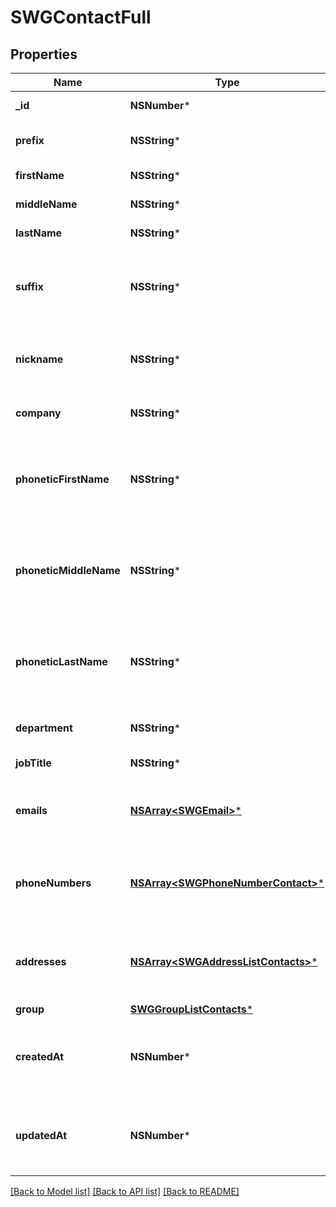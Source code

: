 # SWGContactFull

## Properties
Name | Type | Description | Notes
------------ | ------------- | ------------- | -------------
**_id** | **NSNumber*** | Integer ID. Read-only. | [optional] 
**prefix** | **NSString*** | Salutation, such as Mr, Mrs, or Dr | [optional] 
**firstName** | **NSString*** | First name or given name | [optional] 
**middleName** | **NSString*** | Middle or second name | [optional] 
**lastName** | **NSString*** | Last name or surname | [optional] 
**suffix** | **NSString*** | Suffix, such as \&quot;Jr.\&quot;, \&quot;Sr.\&quot;, \&quot;II\&quot;, or \&quot;III\&quot; | [optional] 
**nickname** | **NSString*** | Nickname, or a shortened informal version of the contact&#39;s name | [optional] 
**company** | **NSString*** | Name of the contact&#39;s company | [optional] 
**phoneticFirstName** | **NSString*** | Phonetic first name. Useful for remembering how to pronounce the contact&#39;s name. | [optional] 
**phoneticMiddleName** | **NSString*** | Phonetic middle name. Useful for remembering how to pronounce the contact&#39;s name. | [optional] 
**phoneticLastName** | **NSString*** | Phonetic last name. Useful for remembering how to pronounce the contact&#39;s name. | [optional] 
**department** | **NSString*** | Name of the contact&#39;s department | [optional] 
**jobTitle** | **NSString*** | Contact&#39;s job title | [optional] 
**emails** | [**NSArray&lt;SWGEmail&gt;***](SWGEmail.md) | Array of Contact Email Objects. See below for details. | [optional] 
**phoneNumbers** | [**NSArray&lt;SWGPhoneNumberContact&gt;***](SWGPhoneNumberContact.md) | Array of Contact Phone Number Objects. See below for details. | [optional] 
**addresses** | [**NSArray&lt;SWGAddressListContacts&gt;***](SWGAddressListContacts.md) | Array of Contact Address Objects. See below for details. | [optional] 
**group** | [**SWGGroupListContacts***](SWGGroupListContacts.md) |  | [optional] 
**createdAt** | **NSNumber*** | Integer UNIX timestamp when the contact was created. Read-only. | [optional] 
**updatedAt** | **NSNumber*** | Integer UNIX timestamp when the contact was created. Read-only. | [optional] 

[[Back to Model list]](../README.md#documentation-for-models) [[Back to API list]](../README.md#documentation-for-api-endpoints) [[Back to README]](../README.md)


